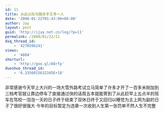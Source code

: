 ```yaml
---
id: 11
title: 从此以后马路杀手又多一人
date: '2008-01-22T01:43:00+08:00'
author: Jay
layout: post
guid: 'http://ijay.net.cn/log/?p=11'
permalink: /2008/01/22/11
dsq_thread_id:
    - '4270596241'
views:
    - '4084'
shorturl:
    - 'http://goo.gl/A8rfp'
duoshuo_thread_id:
    - '6.3356015632345E+18'
---
```


非常感谢今天早上大兴的一场大雪外路考试立马简单了许多才开了一百多米刚加到三档考官就让靠边停车了直接通过快的话周五本就能寄到了从此赶早上五点半的班车在驾校一泡泡一天的日子终于结束了双休日终于又回归以睡觉为主上网为副的日子了很好很强大
今年的目标暂定为违章一次收到人生第一张罚单不然人生不完整